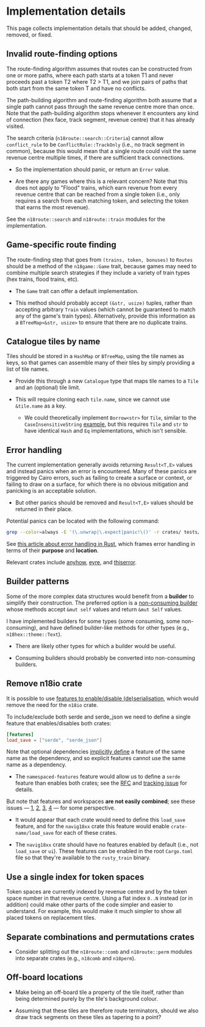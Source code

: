 # Implementation details

This page collects implementation details that should be added, changed, removed, or fixed.

## Invalid route-finding options

The route-finding algorithm assumes that routes can be constructed from one or more paths, where each path starts at a token T1 and never proceeds past a token T2 where T2 > T1, and we join pairs of paths that both start from the same token T and have no conflicts.

The path-building algorithm and route-finding algorithm both assume that a single path cannot pass through the same revenue centre more than once.
Note that the path-building algorithm stops whenever it encounters any kind of connection (hex face, track segment, revenue centre) that it has already visited.

The search criteria (`n18route::search::Criteria`) cannot allow `conflict_rule` to be `ConflictRule::TrackOnly` (i.e., no track segment in common), because this would mean that a single route could visit the same revenue centre multiple times, if there are sufficient track connections.

- So the implementation should panic, or return an `Error` value.

- Are there any games where this is a relevant concern?
  Note that this does not apply to "Flood" trains, which earn revenue from every revenue centre that can be reached from a single token (i.e., only requires a search from each matching token, and selecting the token that earns the most revenue).

See the `n18route::search` and `n18route::train` modules for the implementation.

## Game-specific route finding

The route-finding step that goes from `(trains, token, bonuses)` to `Routes` should be a method of the `n18game::Game` trait, because games may need to combine multiple search strategies if they include a variety of train types (hex trains, flood trains, etc).

- The `Game` trait can offer a default implementation.

- This method should probably accept `(&str, usize)` tuples, rather than accepting arbitrary `Train` values (which cannot be guaranteed to match any of the game's train types).
  Alternatively, provide this information as a `BTreeMap<&str, usize>` to ensure that there are no duplicate trains.

## Catalogue tiles by name

Tiles should be stored in a `HashMap` or `BTreeMap`, using the tile names as keys, so that games can assemble many of their tiles by simply providing a list of tile names.

- Provide this through a new `Catalogue` type that maps tile names to a `Tile` and an (optional) tile limit.

- This will require cloning each `tile.name`, since we cannot use `&tile.name` as a key.

  - We could theoretically implement `Borrow<str>` for `Tile`, similar to the `CaseInsensitiveString` [example](https://doc.rust-lang.org/std/borrow/trait.Borrow.html), but this requires `Tile` and `str` to have identical `Hash` and `Eq` implementations, which isn't sensible.

## Error handling

The current implementation generally avoids returning `Result<T,E>` values and instead panics when an error is encountered.
Many of these panics are triggered by Cairo errors, such as failing to create a surface or context, or failing to draw on a surface, for which there is no obvious mitigation and panicking is an acceptable solution.

- But other panics should be removed and `Result<T,E>` values should be returned in their place.

Potential panics can be located with the following command:

```sh
grep --color=always -E '(\.unwrap|\.expect|panic!\()' -r crates/ tests/ examples/ src/
```

See [this article about error handling in Rust](https://www.lpalmieri.com/posts/error-handling-rust/), which frames error handling in terms of their **purpose** and **location**.

Relevant crates include [anyhow](https://github.com/dtolnay/anyhow), [eyre](https://github.com/yaahc/eyre), and [thiserror](https://github.com/dtolnay/thiserror).

## Builder patterns

Some of the more complex data structures would benefit from a **builder** to simplify their construction.
The preferred option is a [non-consuming builder](https://rust-lang.github.io/api-guidelines/type-safety.html#builders-enable-construction-of-complex-values-c-builder) whose methods accept `&mut self` values and return `&mut Self` values.

I have implemented builders for some types (some consuming, some non-consuming), and have defined builder-like methods for other types (e.g., `n18hex::theme::Text`).

- There are likely other types for which a builder would be useful.

- Consuming builders should probably be converted into non-consuming builders.

## Remove n18io crate

It is possible to use [features to enable/disable (de)serialisation](https://rust-lang.github.io/api-guidelines/interoperability.html#data-structures-implement-serdes-serialize-deserialize-c-serde), which would remove the need for the `n18io` crate.

To include/exclude both serde and serde_json we need to define a single feature that enables/disables both crates:

```toml
[features]
load_save = ["serde", "serde_json"]
```

Note that optional dependencies [implicitly define](https://doc.rust-lang.org/cargo/reference/features.html) a feature of the same name as the dependency, and so explicit features cannot use the same name as a dependency.

- The `namespaced-features` feature would allow us to define a `serde` feature than enables both crates; see the [RFC](https://github.com/rust-lang/rfcs/pull/3143) and [tracking issue](https://github.com/rust-lang/cargo/issues/5565) for details.

But note that features and workspaces **are not easily combined**; see these issues — [1](https://github.com/rust-lang/cargo/issues/4463), [2](https://github.com/rust-lang/cargo/issues/5015), [3](https://github.com/rust-lang/cargo/issues/5251), [4](https://github.com/rust-lang/cargo/issues/9094) — for some perspective.

- It would appear that each crate would need to define this `load_save` feature, and for the `navig18xx` crate this feature would enable `crate-name/load_save` for each of these crates.

- The `navig18xx` crate should have no features enabled by default (i.e., not `load_save` or `ui`).
  These features can be enabled in the root `Cargo.toml` file so that they're available to the `rusty_train` binary.

## Use a single index for token spaces

Token spaces are currently indexed by revenue centre and by the token space number in that revenue centre.
Using a flat index `0..N` instead (or in addition) could make other parts of the code simpler and easier to understand.
For example, this would make it much simpler to show all placed tokens on replacement tiles.

## Separate combinations and permutations crates

- Consider splitting out the `n18route::comb` and `n18route::perm` modules into separate crates (e.g., `n18comb` and `n18perm`).

## Off-board locations

- Make being an off-board tile a property of the tile itself, rather than being determined purely by the tile's background colour.

- Assuming that these tiles are therefore route terminators, should we also draw track segments on these tiles as tapering to a point?
